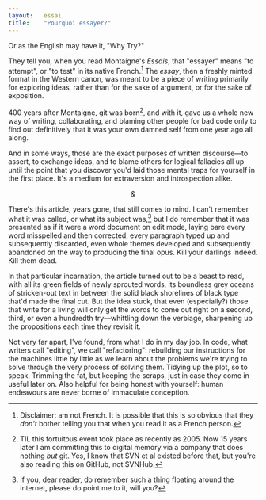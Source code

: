 ```yaml
---
layout:   essai
title:    "Pourquoi essayer?"
---
```


Or as the English may have it, "Why Try?"

They tell you, when you read Montaigne's _Essais_, that "essayer" means "to
attempt", or "to test" in its native French.[^1] The _essay_, then a freshly
minted format in the Western canon, was meant to be a piece of writing
primarily for exploring ideas, rather than for the sake of argument, or for the
sake of exposition.

400 years after Montaigne, git was born[^2], and with it, gave us a whole new
way of writing, collaborating, and blaming other people for bad code only to
find out definitively that it was your own damned self from one year ago all
along.

And in some ways, those are the exact purposes of written discourse—to assert,
to exchange ideas, and to blame others for logical fallacies all up until the
point that you discover you'd laid those mental traps for yourself in the first
place. It's a medium for extraversion and introspection alike.

<center><i>&</i></center>

There's this article, years gone, that still comes to mind. I can't remember
what it was called, or what its subject was,[^3] but I do remember that it was
presented as if it were a word document on edit mode, laying bare every word
misspelled and then corrected, every paragraph typed up and subsequently
discarded, even whole themes developed and subsequently abandoned on the way to
producing the final opus. Kill your darlings indeed. Kill them dead.

In that particular incarnation, the article turned out to be a beast to read,
with all its green fields of newly sprouted words, its boundless grey oceans
of stricken-out text in between the solid black shorelines of black type that'd
made the final cut. But the idea stuck, that even (especially?) those that
write for a living will only get the words to come out right on a second,
third, or even a hundredth try—whittling down the verbiage, sharpening up the
propositions each time they revisit it.

Not very far apart, I've found, from what I do in my day job. In code, what
writers call "editing", we call "refactoring": rebuilding our instructions for
the machines little by little as we learn about the problems we're trying to
solve through the very process of solving them. Tidying up the plot, so to
speak. Trimming the fat, but keeping the scraps, just in case they come in
useful later on. Also helpful for being honest with yourself: human
endeavours are never borne of immaculate conception.

<!-- harold innis: the dogma of the written word vs git -->
<!-- the public philosophy
> In a Socratic dialogue the disputants are arguing co-operatively in order to
> acquire more wisdom than either of them had when he began. In a sophistical
> argument the sophist is out to win a case, using rhetoric and not dialectic.
> "Both alike," says Aristotle, "are concerned with such things as come, more
> or less, within the general ken of all men and belong to no definite
> science." But while "dialectic is a process of criticism wherein lies the
> path to the principles of all inquiries", "rhetoric is concerned with the
> modes of persuasion."
-->

[^1]: Disclaimer: am not French. It is possible that this is so obvious that
    they _don't_ bother telling you that when you read it as a French person.

[^2]: TIL this fortuitous event took place as recently as 2005. Now 15 years
    later I am committing this to digital memory via a company that does nothing
    _but_ git. Yes, I know that SVN et al existed before that, but you're also
    reading this on GitHub, not SVNHub.

[^3]: If you, dear reader, do remember such a thing floating around the
    internet, please do point me to it, will you?
